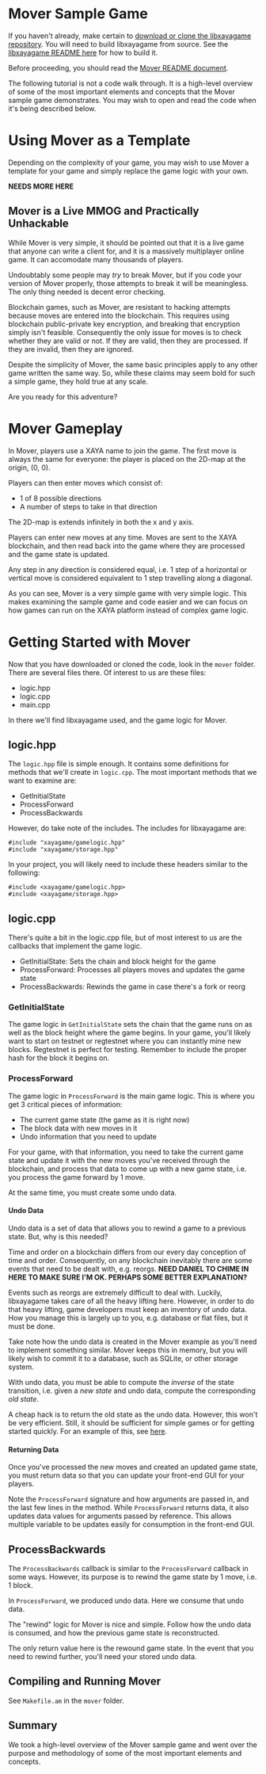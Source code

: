 # Mover Sample Game

If you haven't already, make certain to [download or clone the libxayagame repository](https://github.com/xaya/libxayagame). You will need to build libxayagame from source. See the [libxayagame README here](https://github.com/xaya/libxayagame) for how to build it. 

Before proceeding, you should read the [Mover README document](https://github.com/xaya/libxayagame/blob/master/mover/README.md).

The following tutorial is not a code walk through. It is a high-level overview of some of the most important elements and concepts that the Mover sample game demonstrates. You may wish to open and read the code when it's being described below. 

# Using Mover as a Template

Depending on the complexity of your game, you may wish to use Mover a template for your game and simply replace the game logic with your own. 

**NEEDS MORE HERE**

## Mover is a Live MMOG and Practically Unhackable

While Mover is very simple, it should be pointed out that it is a live game that anyone can write a client for, and it is a massively multiplayer online game. It can accomodate many thousands of players. 

Undoubtably some people may _try_ to break Mover, but if you code your version of Mover properly, those attempts to break it will be meaningless. The only thing needed is decent error checking. 

Blockchain games, such as Mover, are resistant to hacking attempts because moves are entered into the blockchain. This requires using blockchain public-private key encryption, and breaking that encryption simply isn't feasible. Consequently the only issue for moves is to check whether they are valid or not. If they are valid, then they are processed. If they are invalid, then they are ignored. 

Despite the simplicity of Mover, the same basic principles apply to any other game written the same way. So, while these claims may seem bold for such a simple game, they hold true at any scale. 

Are you ready for this adventure?

# Mover Gameplay

In Mover, players use a XAYA name to join the game. The first move is always the same for everyone: the player is placed on the 2D-map at the origin, (0, 0). 

Players can then enter moves which consist of:

- 1 of 8 possible directions
- A number of steps to take in that direction

The 2D-map is extends infinitely in both the x and y axis.

Players can enter new moves at any time. Moves are sent to the XAYA blockchain, and then read back into the game where they are processed and the game state is updated. 

Any step in any direction is considered equal, i.e. 1 step of a horizontal or vertical move is considered equivalent to 1 step travelling along a diagonal. 

As you can see, Mover is a very simple game with very simple logic. This makes examining the sample game and code easier and we can focus on how games can run on the XAYA platform instead of complex game logic.

# Getting Started with Mover

Now that you have downloaded or cloned the code, look in the `mover` folder. There are several files there. Of interest to us are these files:

- logic.hpp
- logic.cpp
- main.cpp

In there we'll find libxayagame used, and the game logic for Mover.

## logic.hpp

The `logic.hpp` file is simple enough. It contains some definitions for methods that we'll create in `logic.cpp`. The most important methods that we want to examine are:

- GetInitialState 
- ProcessForward 
- ProcessBackwards 

However, do take note of the includes. The includes for libxayagame are:

	#include "xayagame/gamelogic.hpp"
	#include "xayagame/storage.hpp"

In your project, you will likely need to include these headers similar to the following:

	#include <xayagame/gamelogic.hpp>
	#include <xayagame/storage.hpp>

## logic.cpp

There's quite a bit in the logic.cpp file, but of most interest to us are the callbacks that implement the game logic.

- GetInitialState: Sets the chain and block height for the game
- ProcessForward: Processes all players moves and updates the game state
- ProcessBackwards: Rewinds the game in case there's a fork or reorg

### GetInitialState

The game logic in `GetInitialState` sets the chain that the game runs on as well as the block height where the game begins. In your game, you'll likely want to start on testnet or regtestnet where you can instantly mine new blocks. Regtestnet is perfect for testing. Remember to include the proper hash for the block it begins on. 

### ProcessForward

The game logic in `ProcessForward` is the main game logic. This is where you get 3 critical pieces of information:

- The current game state (the game as it is right now)
- The block data with new moves in it 
- Undo information that you need to update

For your game, with that information, you need to take the current game state and update it with the new moves you've received through the blockchain, and process that data to come up with a new game state, i.e. you process the game forward by 1 move.

At the same time, you must create some undo data.

#### Undo Data

Undo data is a set of data that allows you to rewind a game to a previous state. But, why is this needed? 

Time and order on a blockchain differs from our every day conception of time and order. Consequently, on any blockchain inevitably there are some events that need to be dealt with, e.g. reorgs. **NEED DANIEL TO CHIME IN HERE TO MAKE SURE I'M OK. PERHAPS SOME BETTER EXPLANATION?**

Events such as reorgs are extremely difficult to deal with. Luckily, libxayagame takes care of all the heavy lifting here. However, in order to do that heavy lifting, game developers must keep an inventory of undo data. How you manage this is largely up to you, e.g. database or flat files, but it must be done. 

Take note how the undo data is created in the Mover example as you'll need to implement something similar. Mover keeps this in memory, but you will likely wish to commit it to a database, such as SQLite, or other storage system. 

With undo data, you must be able to compute the *inverse* of the state transition, i.e. given a *new state* and undo data, compute the corresponding *old state*. 

A cheap hack is to return the old state as the undo data. However, this won't be very efficient. Still, it should be sufficient for simple games or for getting started quickly. For an example of this, see [here](https://github.com/xaya/libxayagame/blob/6d14d5331c000a156eaefbc1bf1f2eaddafd181a/xayagame/gamelogic.cpp#L52). 

#### Returning Data

Once you've processed the new moves and created an updated game state, you must return data so that you can update your front-end GUI for your players. 

Note the `ProcessForward` signature and how arguments are passed in, and the last few lines in the method. While `ProcessForward` returns data, it also updates data values for arguments passed by reference. This allows multiple variable to be updates easily for consumption in the front-end GUI. 

## ProcessBackwards

The `ProcessBackwards` callback is similar to the `ProcessForward` callback in some ways. However, its purpose is to rewind the game state by 1 move, i.e. 1 block.

In `ProcessForward`, we produced undo data. Here we consume that undo data. 

The "rewind" logic for Mover is nice and simple. Follow how the undo data is consumed, and how the previous game state is reconstructed. 

The only return value here is the rewound game state. In the event that you need to rewind further, you'll need your stored undo data. 

## Compiling and Running Mover

See `Makefile.am` in the `mover` folder.

## Summary

We took a high-level overview of the Mover sample game and went over the purpose and methodology of some of the most important elements and concepts. 





